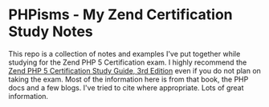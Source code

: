 # PHPisms - My Zend Certification Study Notes

This repo is a collection of notes and examples I've put together while studying for the Zend PHP 5 Certification exam. I highly recommend the [Zend PHP 5 Certification Study Guide, 3rd Edition](https://www.phparch.com/books/zend-php-5-certification-study-guide-3rd-edition/) even if you do not plan on taking the exam. Most of the information here is from that book, the PHP docs and a few blogs. I've tried to cite where appropriate. Lots of great information.

